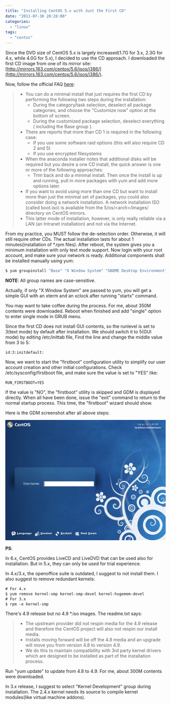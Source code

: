 ```yaml
---
title: "Installing CentOS 5.x with Just the First CD"
date: "2011-07-30 20:28:00"
categories: 
  - "linux"
tags: 
  - "centos"
---
```


Since the DVD size of CentOS 5.x is largely increased(1.7G for 3.x, 2.3G for 4.x, while 4.0G for 5.x), I decided to use the CD approach. I downloaded the first CD image from one of its mirror site: [http://mirrors.163.com/centos/5.6/isos/i386/](http://mirrors.163.com/centos/5.6/isos/i386/).

Now, follow the official FAQ [here](http://wiki.centos.org/FAQ/CentOS5#head-c79c201900d22f163a445f134fcc6c916eb3cb6e):

> - You can do a minimal install that just requires the first CD by performing the following two steps during the installation:
>   - During the category/task selection, deselect all package categories, and choose the "Customize now" option at the bottom of screen.
>   - During the customized package selection, deselect everything ( including the Base group ).
> - There are reports that more than CD 1 is required in the following case:
>   - If you use some software raid options (this will also require CD 2 and 5)
>   - If you use encrypted filesystems
> - When the anaconda installer notes that additional disks will be required but you desire a one CD install, the quick answer is one or more of the following approaches:
>   - Trim back and do a minimal install. Then once the install is up and running, pull in more packages with yum and add more options later.
> - If you want to avoid using more than one CD but want to install more than just the minimal set of packages, you could also consider doing a network installation. A network installation ISO (called boot.iso) is available from the 5/os/\<arch\>/images/ directory on CentOS mirrors.
> - This latter mode of installation, however, is only really reliable via a LAN (an Intranet installation) and not via the Internet.

From my practice, you MUST follow the de-selection order. Otherwise, it will still require other CDs. The actual installation lasts for about 1 minutes(installation of \*.rpm files). After reboot, the system gives you a minimum installation with only text mode support. Now login with your root account, and make sure your network is ready. Additional components shall be installed manually using yum:

```bash
$ yum groupinstall "Base" "X Window System" "GNOME Desktop Environment"
```

**NOTE**: All group names are case-sensitive.

Actually, if only "X Window System" are passed to yum, you will get a simple GUI with an xterm and an xclock after running "startx" command.

You may want to take coffee during the process. For me, about 350M contents were downloaded. Reboot when finished and add "single" option to enter single mode in GRUB menu.

Since the first CD does not install GUI contents, so the runlevel is set to 3(text mode) by default after installation. We should switch it to 5(GUI mode) by editing /etc/inittab file, Find the line and change the middle value from 3 to 5:

```
id:3:initdefault:
```

Now, we want to start the "firstboot" configuration utility to simplify our user account creation and other initial configurations. Check /etc/sysconfig/firstboot file, and make sure the value is set to "YES" like:

```
RUN_FIRSTBOOT=YES
```

If the value is "NO", the "firstboot" utility is skipped and GDM is displayed directly. When all have been done, issue the "exit" command to return to the normal startup process. This time, the "firstboot" wizard should show.

Here is the GDM screenshot after all above steps:

![centos5_gdm](../../images/2011/centos5_gdm.jpg)

**PS**:

In 6.x, CentOS provides LiveCD and LiveDVD that can be used also for installation. But in 5.x, they can only be used for trial experience.

In 4.x/3.x, the openoffice suite is outdated, I suggest to not install them. I also suggest to remove redundant kernels:

```
# For 4.x
$ yum remove kernel-smp kernel-smp-devel kernel-hugemem-devel
# For 3.x
$ rpm -e kernel-smp
```

There's 4.9 release but no 4.9 \*.iso images. The readme.txt says:

> - The upstream provider did not respin media for the 4.9 release and therefore the CentOS project will also not respin our install media.
> - Installs moving forward will be off the 4.8 media and an upgrade will move you from version 4.8 to version 4.9.
> - We do this to maintain compatibility with 3rd party kernel drivers which are designed to be installed as part of the installation process.

Run "yum update" to update from 4.8 to 4.9. For me, about 300M contents were downloaded.

In 3.x release, I suggest to select "Kernel Development" group during installation. The 2.4.x kernel needs its source to compile kernel modules(like virtual machine addons).
